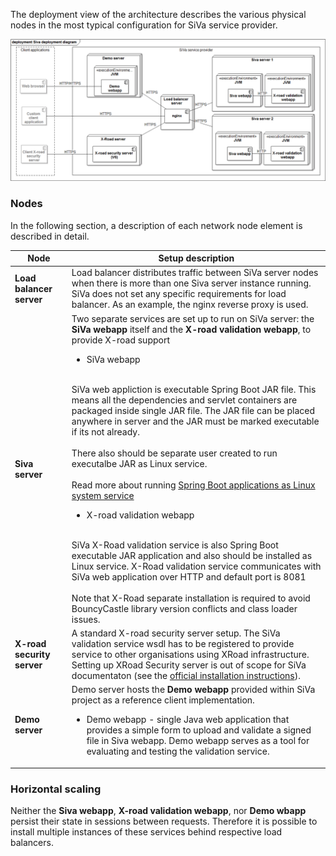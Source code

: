 The deployment view of the architecture describes the various physical nodes in the most typical configuration for SiVa service provider.

![SiVa Deployment view](../../img/siva/uml_siva_deployment_diagram.png)

### Nodes

In the following section, a description of each network node element is described in detail.

| Node | Setup description |
| ------ | ----------- |
| **Load balancer server** | Load balancer distributes traffic between SiVa server nodes when there is more than one Siva server instance running. SiVa does not set any specific requirements for load balancer. As an example, the nginx reverse proxy is used.|
| **Siva server** | Two separate services are set up to run on SiVa server: the **SiVa webapp** itself and the **X-road validation webapp**, to provide X-road support<ul><li>SiVa webapp</li></ul><br/>SiVa web appliction is executable Spring Boot JAR file. This means all the dependencies and servlet containers are packaged inside single JAR file. The JAR file can be placed anywhere in server and the JAR must be marked executable if its not already.<br/><br/>There also should be separate user created to run executalbe JAR as Linux service.<br/><br/>Read more about running [Spring Boot applications as Linux system service](https://docs.spring.io/spring-boot/docs/current/reference/html/deployment-install.html#deployment-service)<br/><ul><li>X-road validation webapp</li></ul><br/>SiVa X-Road validation service is also Spring Boot executable JAR application and also should be installed as Linux service. X-Road validation service communicates with SiVa web application over HTTP and default port is 8081<br/><br/>Note that X-Road separate installation is required to avoid BouncyCastle library version conflicts and class loader issues.|
| **X-road security server** | A standard X-road security server setup. The SiVa validation service wsdl has to be registered to provide service to other organisations using XRoad infrastructure. Setting up XRoad Security server is out of scope for SiVa documentaton (see the [official installation instructions](https://www.ria.ee/en/x-road-instructions.html#v6)).|
| **Demo server** | Demo server hosts the **Demo webapp** provided within SiVa project as a reference client implementation. <ul><li>Demo webapp - single Java web application that provides a simple form to upload and validate a signed file in Siva webapp. Demo webapp serves as a tool for evaluating and testing the validation service. </li></ul>|

### Horizontal scaling

Neither the **Siva webapp**, **X-road validation webapp**, nor **Demo wbapp** persist their state in sessions between requests. Therefore it is possible to install multiple instances of these services behind respective load balancers.


